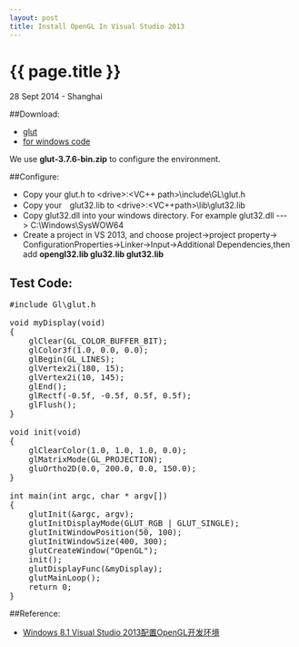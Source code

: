```yaml
---
layout: post
title: Install OpenGL In Visual Studio 2013
---
```


{{ page.title }}
================

<p class="meta">28 Sept 2014 - Shanghai</p>

##Download:
* [glut]( http://www.opengl.org/resources/libraries/glut/glut_downloads.php)
* [for windows code](http://user.xmission.com/~nate/glut.html)

We use **glut-3.7.6-bin.zip** to configure the environment.

##Configure:
* Copy your glut.h to <drive\>\:\<VC++ path>\include\GL\glut.h
* Copy your　glut32.lib to <drive\>\:\<VC++path>\lib\glut32.lib
* Copy glut32.dll into your windows directory. For example glut32.dll ---> C:\Windows\SysWOW64
* Create a project in VS 2013, and choose project->project property-> ConfigurationProperties->Linker->Input->Additional Dependencies,then add **opengl32.lib glu32.lib glut32.lib**

<p> </p>

## Test Code:
<pre class="prettyprint linenums">
#include Gl\glut.h

void myDisplay(void)
{
    glClear(GL_COLOR_BUFFER_BIT);
    glColor3f(1.0, 0.0, 0.0);
    glBegin(GL_LINES);
    glVertex2i(180, 15);
    glVertex2i(10, 145);
    glEnd();
    glRectf(-0.5f, -0.5f, 0.5f, 0.5f);
    glFlush();
}

void init(void)
{
    glClearColor(1.0, 1.0, 1.0, 0.0);
    glMatrixMode(GL_PROJECTION);
    gluOrtho2D(0.0, 200.0, 0.0, 150.0);
}

int main(int argc, char * argv[])
{
    glutInit(&argc, argv);
    glutInitDisplayMode(GLUT_RGB | GLUT_SINGLE);
    glutInitWindowPosition(50, 100);
    glutInitWindowSize(400, 300);
    glutCreateWindow("OpenGL");
    init();
    glutDisplayFunc(&myDisplay);
    glutMainLoop();
    return 0;
}
</pre>

<p> </p>

##Reference:
* [Windows 8.1 Visual Studio 2013配置OpenGL开发环境](http://blog.csdn.net/lvhao578041381/article/details/18971691)